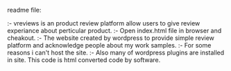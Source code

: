 readme file:

:- vreviews is an product review platform allow users to give review experiance about perticular product.
:- Open index.html file in browser and cheakout.
:- The website created by wordpress to provide simple review platform and acknowledge people about my work samples.
:- For some reasons i can't host the site.
:- Also many of wordpress plugins are installed in site. This code is html converted code by software.
